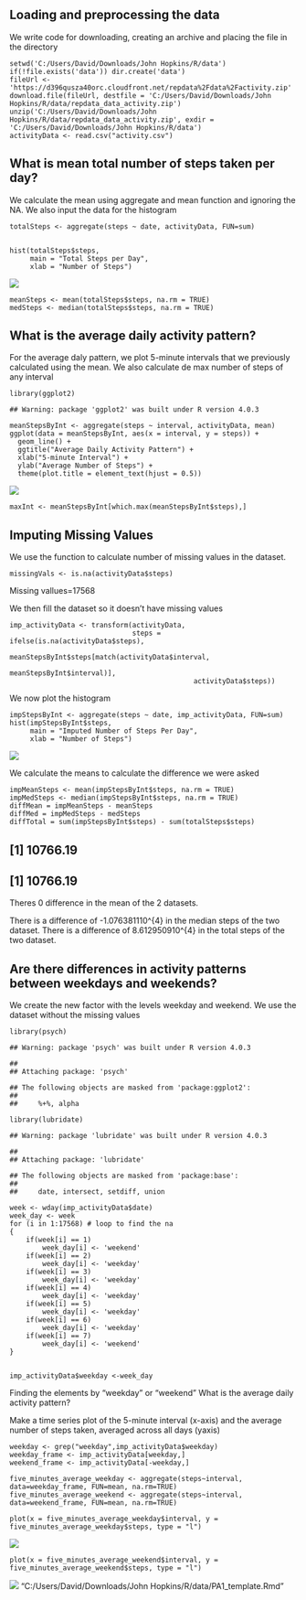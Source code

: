 Loading and preprocessing the data
----------------------------------

We write code for downloading, creating an archive and placing the file
in the directory

    setwd('C:/Users/David/Downloads/John Hopkins/R/data')
    if(!file.exists('data')) dir.create('data')
    fileUrl <- 'https://d396qusza40orc.cloudfront.net/repdata%2Fdata%2Factivity.zip'
    download.file(fileUrl, destfile = 'C:/Users/David/Downloads/John Hopkins/R/data/repdata_data_activity.zip')
    unzip('C:/Users/David/Downloads/John Hopkins/R/data/repdata_data_activity.zip', exdir = 'C:/Users/David/Downloads/John Hopkins/R/data')
    activityData <- read.csv("activity.csv")

What is mean total number of steps taken per day?
-------------------------------------------------

We calculate the mean using aggregate and mean function and ignoring the
NA. We also input the data for the histogram

    totalSteps <- aggregate(steps ~ date, activityData, FUN=sum)


    hist(totalSteps$steps,
         main = "Total Steps per Day",
         xlab = "Number of Steps")

![](PA1_template_files/figure-markdown_strict/unnamed-chunk-2-1.png)

    meanSteps <- mean(totalSteps$steps, na.rm = TRUE)
    medSteps <- median(totalSteps$steps, na.rm = TRUE)

What is the average daily activity pattern?
-------------------------------------------

For the average daly pattern, we plot 5-minute intervals that we
previously calculated using the mean. We also calculate de max number of
steps of any interval

    library(ggplot2)

    ## Warning: package 'ggplot2' was built under R version 4.0.3

    meanStepsByInt <- aggregate(steps ~ interval, activityData, mean)
    ggplot(data = meanStepsByInt, aes(x = interval, y = steps)) +
      geom_line() +
      ggtitle("Average Daily Activity Pattern") +
      xlab("5-minute Interval") +
      ylab("Average Number of Steps") +
      theme(plot.title = element_text(hjust = 0.5))

![](PA1_template_files/figure-markdown_strict/unnamed-chunk-3-1.png)

    maxInt <- meanStepsByInt[which.max(meanStepsByInt$steps),]

Imputing Missing Values
-----------------------

We use the function to calculate number of missing values in the
dataset.

    missingVals <- is.na(activityData$steps)

Missing vallues=17568

We then fill the dataset so it doesn’t have missing values

    imp_activityData <- transform(activityData,
                                  steps = ifelse(is.na(activityData$steps),
                                                 meanStepsByInt$steps[match(activityData$interval, 
                                                                            meanStepsByInt$interval)],
                                                 activityData$steps))

We now plot the histogram

    impStepsByInt <- aggregate(steps ~ date, imp_activityData, FUN=sum)
    hist(impStepsByInt$steps,
         main = "Imputed Number of Steps Per Day",
         xlab = "Number of Steps")

![](PA1_template_files/figure-markdown_strict/unnamed-chunk-6-1.png)

We calculate the means to calculate the difference we were asked

    impMeanSteps <- mean(impStepsByInt$steps, na.rm = TRUE)
    impMedSteps <- median(impStepsByInt$steps, na.rm = TRUE)
    diffMean = impMeanSteps - meanSteps
    diffMed = impMedSteps - medSteps
    diffTotal = sum(impStepsByInt$steps) - sum(totalSteps$steps)

\[1\] 10766.19
--------------

\[1\] 10766.19
--------------

Theres 0 difference in the mean of the 2 datasets.

There is a difference of -1.076381110^{4} in the median steps of the two
dataset. There is a difference of 8.612950910^{4} in the total steps of
the two dataset.

Are there differences in activity patterns between weekdays and weekends?
-------------------------------------------------------------------------

We create the new factor with the levels weekday and weekend. We use the
dataset without the missing values

    library(psych)

    ## Warning: package 'psych' was built under R version 4.0.3

    ## 
    ## Attaching package: 'psych'

    ## The following objects are masked from 'package:ggplot2':
    ## 
    ##     %+%, alpha

    library(lubridate)

    ## Warning: package 'lubridate' was built under R version 4.0.3

    ## 
    ## Attaching package: 'lubridate'

    ## The following objects are masked from 'package:base':
    ## 
    ##     date, intersect, setdiff, union

    week <- wday(imp_activityData$date)
    week_day <- week
    for (i in 1:17568) # loop to find the na
    {
        if(week[i] == 1)
            week_day[i] <- 'weekend'
        if(week[i] == 2)
            week_day[i] <- 'weekday'
        if(week[i] == 3)
            week_day[i] <- 'weekday'
        if(week[i] == 4)
            week_day[i] <- 'weekday'
        if(week[i] == 5)
            week_day[i] <- 'weekday'
        if(week[i] == 6)
            week_day[i] <- 'weekday'
        if(week[i] == 7)
            week_day[i] <- 'weekend'
    }

     
    imp_activityData$weekday <-week_day

Finding the elements by “weekday” or “weekend” What is the average daily
activity pattern?

Make a time series plot of the 5-minute interval (x-axis) and the
average number of steps taken, averaged across all days (yaxis)

    weekday <- grep("weekday",imp_activityData$weekday)
    weekday_frame <- imp_activityData[weekday,]
    weekend_frame <- imp_activityData[-weekday,]

    five_minutes_average_weekday <- aggregate(steps~interval, data=weekday_frame, FUN=mean, na.rm=TRUE)
    five_minutes_average_weekend <- aggregate(steps~interval, data=weekend_frame, FUN=mean, na.rm=TRUE)

    plot(x = five_minutes_average_weekday$interval, y = five_minutes_average_weekday$steps, type = "l")

![](PA1_template_files/figure-markdown_strict/unnamed-chunk-9-1.png)

    plot(x = five_minutes_average_weekend$interval, y = five_minutes_average_weekend$steps, type = "l") 

![](PA1_template_files/figure-markdown_strict/unnamed-chunk-9-2.png)
“C:/Users/David/Downloads/John Hopkins/R/data/PA1\_template.Rmd”
